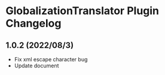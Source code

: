 # GlobalizationTranslator Plugin Changelog

## 1.0.2 (2022/08/3)
- Fix xml escape character bug
- Update document